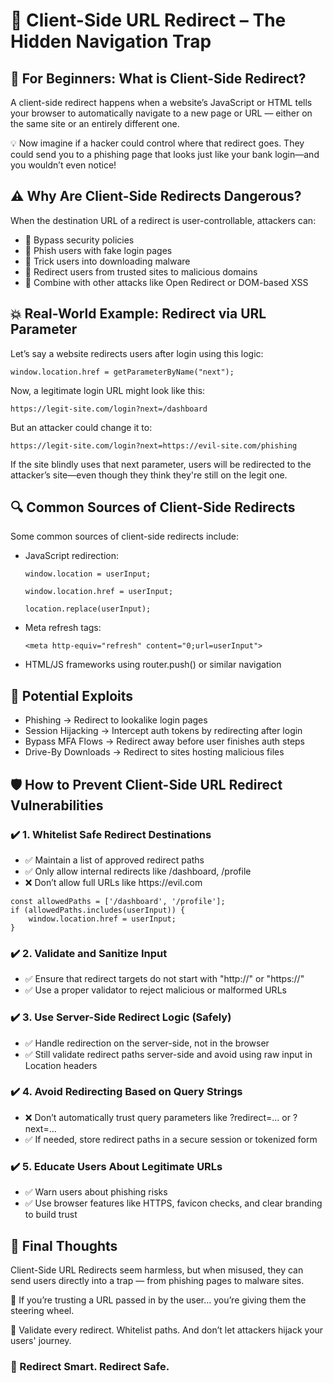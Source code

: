 <!DOCTYPE html>
<html lang="en">
<head>
  <meta charset="UTF-8">
  <meta name="viewport" content="width=device-width, initial-scale=1">
</head>
<body>

  <h1>🔁 Client-Side URL Redirect – The Hidden Navigation Trap</h1>

  <h2>👶 For Beginners: What is Client-Side Redirect?</h2>
  <p>
    A client-side redirect happens when a website’s JavaScript or HTML tells your browser to automatically navigate to a new page or URL — either on the same site or an entirely different one.
  </p>
  <p>
    💡 Now imagine if a hacker could control where that redirect goes. They could send you to a phishing page that looks just like your bank login—and you wouldn’t even notice!
  </p>

  <h2>⚠️ Why Are Client-Side Redirects Dangerous?</h2>
  <p>When the destination URL of a redirect is user-controllable, attackers can:</p>
  <ul>
    <li>🛑 Bypass security policies</li>
    <li>🎣 Phish users with fake login pages</li>
    <li>🎯 Trick users into downloading malware</li>
    <li>🧭 Redirect users from trusted sites to malicious domains</li>
    <li>🧨 Combine with other attacks like Open Redirect or DOM-based XSS</li>
  </ul>

  <h2>💥 Real-World Example: Redirect via URL Parameter</h2>
  <p>Let’s say a website redirects users after login using this logic:</p>
  <pre><code>window.location.href = getParameterByName("next");</code></pre>
  <p>
    Now, a legitimate login URL might look like this:
  </p>
  <pre><code>https://legit-site.com/login?next=/dashboard</code></pre>
  <p>
    But an attacker could change it to:
  </p>
  <pre><code>https://legit-site.com/login?next=https://evil-site.com/phishing</code></pre>
  <p>
    If the site blindly uses that next parameter, users will be redirected to the attacker’s site—even though they think they're still on the legit one.
  </p>

  <h2>🔍 Common Sources of Client-Side Redirects</h2>
  <p>Some common sources of client-side redirects include:</p>
  <ul>
    <li>JavaScript redirection:
      <pre><code>window.location = userInput;</code></pre>
      <pre><code>window.location.href = userInput;</code></pre>
      <pre><code>location.replace(userInput);</code></pre>
    </li>
    <li>Meta refresh tags:
      <pre><code>&lt;meta http-equiv="refresh" content="0;url=userInput"&gt;</code></pre>
    </li>
    <li>HTML/JS frameworks using router.push() or similar navigation</li>
  </ul>

  <h2>🚨 Potential Exploits</h2>
  <ul>
    <li>Phishing → Redirect to lookalike login pages</li>
    <li>Session Hijacking → Intercept auth tokens by redirecting after login</li>
    <li>Bypass MFA Flows → Redirect away before user finishes auth steps</li>
    <li>Drive-By Downloads → Redirect to sites hosting malicious files</li>
  </ul>

  <h2>🛡️ How to Prevent Client-Side URL Redirect Vulnerabilities</h2>

  <h3>✔️ 1. Whitelist Safe Redirect Destinations</h3>
  <ul>
    <li>✅ Maintain a list of approved redirect paths</li>
    <li>✅ Only allow internal redirects like /dashboard, /profile</li>
    <li>❌ Don’t allow full URLs like https://evil.com</li>
  </ul>
  <pre><code>const allowedPaths = ['/dashboard', '/profile'];
if (allowedPaths.includes(userInput)) {
    window.location.href = userInput;
}</code></pre>

  <h3>✔️ 2. Validate and Sanitize Input</h3>
  <ul>
    <li>✅ Ensure that redirect targets do not start with "http://" or "https://"</li>
    <li>✅ Use a proper validator to reject malicious or malformed URLs</li>
  </ul>

  <h3>✔️ 3. Use Server-Side Redirect Logic (Safely)</h3>
  <ul>
    <li>✅ Handle redirection on the server-side, not in the browser</li>
    <li>✅ Still validate redirect paths server-side and avoid using raw input in Location headers</li>
  </ul>

  <h3>✔️ 4. Avoid Redirecting Based on Query Strings</h3>
  <ul>
    <li>❌ Don’t automatically trust query parameters like ?redirect=... or ?next=...</li>
    <li>✅ If needed, store redirect paths in a secure session or tokenized form</li>
  </ul>

  <h3>✔️ 5. Educate Users About Legitimate URLs</h3>
  <ul>
    <li>✅ Warn users about phishing risks</li>
    <li>✅ Use browser features like HTTPS, favicon checks, and clear branding to build trust</li>
  </ul>

  <h2>🚀 Final Thoughts</h2>
  <p>
    Client-Side URL Redirects seem harmless, but when misused, they can send users directly into a trap — from phishing pages to malware sites.
  </p>
  <p>
    🔗 If you’re trusting a URL passed in by the user… you’re giving them the steering wheel.
  </p>
  <p>
    🛑 Validate every redirect. Whitelist paths. And don’t let attackers hijack your users' journey.
  </p>

  <h3>🔐 Redirect Smart. Redirect Safe.</h3>

</body>
</html>
